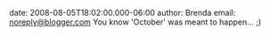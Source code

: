 date: 2008-08-05T18:02:00.000-06:00
author: Brenda
email: noreply@blogger.com
You know 'October' was meant to happen... ;)